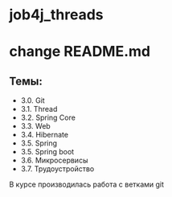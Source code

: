 # job4j_threads
# change README.md

## Темы:
* 3.0. Git
* 3.1. Thread
* 3.2. Spring Core
* 3.3. Web
* 3.4. Hibernate
* 3.5. Spring
* 3.5. Spring boot
* 3.6. Микросервисы
* 3.7. Трудоустройство

В курсе производилась работа с ветками git
